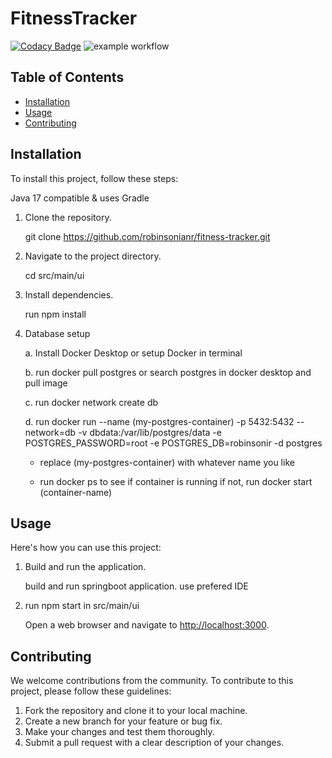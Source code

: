 # FitnessTracker


[![Codacy Badge](https://app.codacy.com/project/badge/Grade/2da72f82744a4ef682f455cd080f427f)](https://app.codacy.com/gh/robinsonianr/fitness-tracker/dashboard?utm_source=gh&utm_medium=referral&utm_content=&utm_campaign=Badge_grade) ![example workflow](https://github.com/robinsonianr/fitness-tracker/actions/workflows/cd-deploy.yml/badge.svg)


## Table of Contents

- [Installation](#installation)
- [Usage](#usage)
- [Contributing](#contributing)




## Installation

To install this project, follow these steps:

Java 17 compatible & uses Gradle

1. Clone the repository.
   
    git clone https://github.com/robinsonianr/fitness-tracker.git
   

3. Navigate to the project directory.
   
    cd src/main/ui
   

5. Install dependencies.
   
    run npm install

6. Database setup
   
    a. Install Docker Desktop or setup Docker in terminal
  
    b. run docker pull postgres or search postgres in docker desktop and pull image
  
    c. run docker network create db
  
    d. run docker run --name (my-postgres-container) -p 5432:5432 --network=db -v dbdata:/var/lib/postgres/data -e POSTGRES_PASSWORD=root -e POSTGRES_DB=robinsonir -d postgres


   - replace (my-postgres-container) with whatever name you like

   - run docker ps to see if container is running if not, run docker start (container-name)



## Usage

Here's how you can use this project:

1. Build and run the application.

   build and run springboot application. use prefered IDE

3. run npm start in src/main/ui
   
   Open a web browser and navigate to [http://localhost:3000](http://localhost:3000).





## Contributing

We welcome contributions from the community. To contribute to this project, please follow these guidelines:

1. Fork the repository and clone it to your local machine.
2. Create a new branch for your feature or bug fix.
3. Make your changes and test them thoroughly.
4. Submit a pull request with a clear description of your changes.



